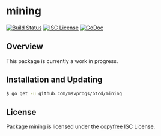 mining
======

[![Build Status](https://github.com/msvprogs/btcd/workflows/Build%20and%20Test/badge.svg)](https://github.com/msvprogs/btcd/actions)
[![ISC License](http://img.shields.io/badge/license-ISC-blue.svg)](http://copyfree.org)
[![GoDoc](https://img.shields.io/badge/godoc-reference-blue.svg)](https://pkg.go.dev/github.com/msvprogs/btcd/mining)

## Overview

This package is currently a work in progress.

## Installation and Updating

```bash
$ go get -u github.com/msvprogs/btcd/mining
```

## License

Package mining is licensed under the [copyfree](http://copyfree.org) ISC
License.
